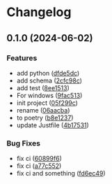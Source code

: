# Changelog

## 0.1.0 (2024-06-02)


### Features

* add python ([dfde5dc](https://github.com/halcyon-org/blllib/commit/dfde5dc9b571ef26927b84351da80532406d0f35))
* add schema ([2cfc98c](https://github.com/halcyon-org/blllib/commit/2cfc98c40f8f5fa5d1586c15cca01fb7b620c6cd))
* add test ([8ee1513](https://github.com/halcyon-org/blllib/commit/8ee1513aaa71e243e86cd6d59c1a8ef91ff33dbf))
* For windows ([9fac513](https://github.com/halcyon-org/blllib/commit/9fac5131fd6f7b2fa314276f2413b3d350f610ab))
* init project ([05f299c](https://github.com/halcyon-org/blllib/commit/05f299c0ca16e2872fee8d16a264926abb57cbaf))
* rename ([06aacba](https://github.com/halcyon-org/blllib/commit/06aacba37dee6c7c06eeef2f210485eec7a0dc9a))
* to poetry ([b8e1237](https://github.com/halcyon-org/blllib/commit/b8e1237fc22b50a8b8617fd220ba18c78d0c2acb))
* update Justfile ([4b17531](https://github.com/halcyon-org/blllib/commit/4b175317a68d86dd9f458f2f69e721e41a7d1523))


### Bug Fixes

* fix ci ([60899f6](https://github.com/halcyon-org/blllib/commit/60899f6f839bfe1e350b176cda0fd27998d719d0))
* fix ci ([a77c552](https://github.com/halcyon-org/blllib/commit/a77c55286f92dad42fb3ddc7e86f5497def9d228))
* fix ci and something ([fd6ec49](https://github.com/halcyon-org/blllib/commit/fd6ec49cef677e2e058a42f48d533596f9996be1))

